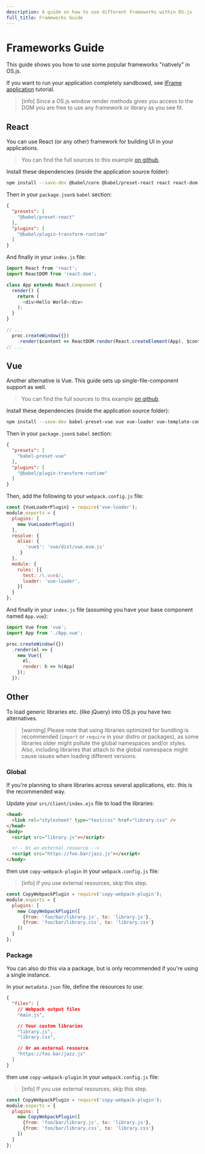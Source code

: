 ```yaml
---
description: A guide on how to use different frameworks within OS.js
full_title: Frameworks Guide
---
```


# Frameworks Guide

This guide shows you how to use some popular frameworks "natively" in OS.js.

If you want to run your application completely sandboxed, see
[IFrame application](../../tutorial/iframe/README.md) tutorial.

> [info] Since a OS.js window render methods gives you access to
> the DOM you are free to use any framework or library as you see fit.

## React

You can use React (or any other) framework for building UI in your applications.

> You can find the full sources to this example [on github](https://github.com/os-js/osjs-example-react-application).

Install these dependencies (inside the application source folder):

```bash
npm install --save-dev @babel/core @babel/preset-react react react-dom
```

Then in your `package.json`s `babel` section:

```json
{
  "presets": [
    "@babel/preset-react"
  ],
  "plugins": [
    "@babel/plugin-transform-runtime"
  ]
}
```

And finally in your `index.js` file:

```javascript
import React from 'react';
import ReactDOM from 'react-dom';

class App extends React.Component {
  render() {
    return (
      <div>Hello World</div>
    );
  }
}

// ...
  proc.createWindow({})
    .render($content => ReactDOM.render(React.createElement(App), $content));
// ...
```

## Vue

Another alternative is Vue. This guide sets up single-file-component support as well.

> You can find the full sources to this example [on github](https://github.com/os-js/osjs-example-vue-application).

Install these dependencies (inside the application source folder):

```bash
npm install --save-dev babel-preset-vue vue vue-loader vue-template-compiler webpack
```

Then in your `package.json`s `babel` section:

```json
{
  "presets": [
    "babel-preset-vue"
  ],
  "plugins": [
    "@babel/plugin-transform-runtime"
  ]
}
```

Then, add the following to your `webpack.config.js` file:

```javascript
const {VueLoaderPlugin} = require('vue-loader');
module.exports = {
  plugins: [
    new VueLoaderPlugin()
  ],
  resolve: {
    alias: {
       'vue$': 'vue/dist/vue.esm.js'
     }
  },
  module: {
    rules: [{
      test: /\.vue$/,
      loader: 'vue-loader',
    }]
  }
};
```

And finally in your `index.js` file (assuming you have your base component named `App.vue`):

```javascript
import Vue from 'vue';
import App from './App.vue';

proc.createWindow({})
  .render(el => {
    new Vue({
      el,
      render: h => h(App)
    });
  });
```

## Other

To load generic libraries etc. (like jQuery) into OS.js you have two alternatives.

> [warning] Please note that using libraries optimized for bundling is recommended (`import` or `require` in your distro or packages), as some libraries older might pollute the global namespaces and/or styles. Also, including libraries that attach to the global namespace might cause issues when loading different versions.

### Global

If you're planning to share libraries across several applications, etc. this is the recommended way.

Update your `src/client/index.ejs` file to load the libraries:

```html
<head>
  <link rel="stylesheet" type="text/css" href="library.css" />
</head>
<body>
  <script src="library.js"></script>

  <!-- Or an external resource -->
  <script src="https://foo.bar/jazz.js"></script>
</body>
```

then use `copy-webpack-plugin` in your `webpack.config.js` file:

> [info] If you use external resources, skip this step.

```javascript
const CopyWebpackPlugin = require('copy-webpack-plugin');
module.exports = {
  plugins: [
    new CopyWebpackPlugin([
      {from: 'foo/bar/library.js', to: 'library.js'},
      {from: 'foo/bar/library.css', to: 'library.css'}
    ])
  ]
};
```

### Package

You can also do this via a package, but is only recommended if you're using a single instance.

In your `metadata.json` file, define the resources to use:

```json
{
  "files": [
    // Webpack output files
    "main.js",

    // Your custom libraries
    "library.js",
    "library.css",

    // Or an external resource
    "https://foo.bar/jazz.js"
  ]
}
```

then use `copy-webpack-plugin` in your `webpack.config.js` file:

> [info] If you use external resources, skip this step.

```javascript
const CopyWebpackPlugin = require('copy-webpack-plugin');
module.exports = {
  plugins: [
    new CopyWebpackPlugin([
      {from: 'foo/bar/library.js', to: 'library.js'},
      {from: 'foo/bar/library.css', to: 'library.css'}
    ])
  ]
};
```
